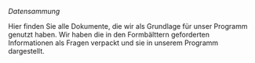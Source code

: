 *Datensammung*

Hier finden Sie alle Dokumente, die wir als Grundlage für unser Programm genutzt haben.
Wir haben die in den Formbälttern geforderten Informationen als Fragen verpackt und sie in unserem Programm dargestellt.
